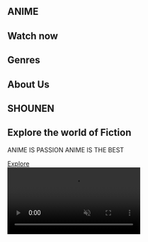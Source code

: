 <html lang="en">
  <head>
    <meta charset="UTF-8" />
    <meta http-equiv="X-UA-Compatible" content="IE=edge" />
    <meta name="viewport" content="width=device-width, initial-scale=1.0" />
    <title>Anime Nation</title> <!-- Added title "Anime Nation" -->
    <link rel="preconnect" href="https://fonts.googleapis.com" />
    <link
      href="https://fonts.googleapis.com/css2?family=Poppins:ital,wght@0,100;0,200;0,300;0,400;0,500;0,600;0,700;0,800;0,900;1,100;1,200;1,300;1,400;1,500;1,600;1,700;1,800;1,900&display=swap"
      rel="stylesheet"
    />
    <link rel="stylesheet" href="assets/style.css" />
  </head>
  <body>
    <div class="container">
      <div class="wrapper">
        <div class="header">
          <h2 class="logo">ANIME</h2>
          <div class="menu">
            <h2>Watch now</h2>
            <h2>Genres</h2>
            <h2>About Us</h2>
          </div>
        </div>
        <div class="content">
          <div class="hero">
            <h2 class="title">SHOUNEN</h2>
            <h2 class="sub-title">Explore the world of Fiction</h2>
            <p class="description">
              ANIME IS PASSION ANIME IS THE BEST
            </p>
            <a href="" class="explore">Explore</a>
          </div>
        </div>
      </div>
      <video
        src="assets/video/anime.mp4"
        class="video-background"
        autoplay
        muted
        loop
      ></video>
      <div class="overlay"></div>
    </div>
  </body>
</html>
